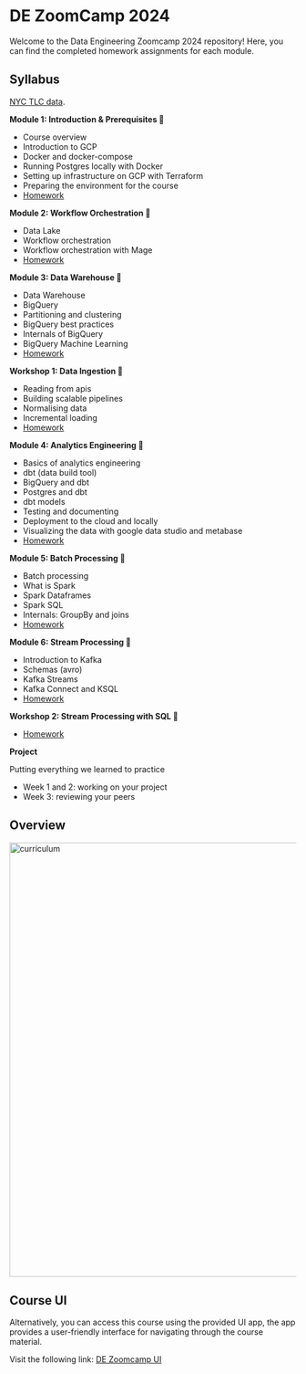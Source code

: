 # DE ZoomCamp 2024

Welcome to the Data Engineering Zoomcamp 2024 repository! Here, you can find the completed homework assignments for each module.

## Syllabus

[NYC TLC data](https://www.nyc.gov/site/tlc/about/tlc-trip-record-data.page).

**Module 1: Introduction & Prerequisites 🚀**

* Course overview
* Introduction to GCP
* Docker and docker-compose
* Running Postgres locally with Docker
* Setting up infrastructure on GCP with Terraform
* Preparing the environment for the course
* [Homework](week_1/homework.md)

**Module 2: Workflow Orchestration 🚀**

* Data Lake
* Workflow orchestration
* Workflow orchestration with Mage
* [Homework](week_2/homework.md)

**Module 3: Data Warehouse 🚀**

* Data Warehouse
* BigQuery
* Partitioning and clustering
* BigQuery best practices
* Internals of BigQuery
* BigQuery Machine Learning
* [Homework](week_3/homework.md)

**Workshop 1: Data Ingestion 🚀**

* Reading from apis
* Building scalable pipelines
* Normalising data
* Incremental loading
* [Homework](/workshops/dltHub/homework_dlt.md)

**Module 4: Analytics Engineering 🚀**

* Basics of analytics engineering
* dbt (data build tool)
* BigQuery and dbt
* Postgres and dbt
* dbt models
* Testing and documenting
* Deployment to the cloud and locally
* Visualizing the data with google data studio and metabase
* [Homework](week_4/homework.md)

**Module 5: Batch Processing 🚀**

* Batch processing
* What is Spark
* Spark Dataframes
* Spark SQL
* Internals: GroupBy and joins
* [Homework](week_5/homework.md)

**Module 6: Stream Processing 🚀**

* Introduction to Kafka
* Schemas (avro)
* Kafka Streams
* Kafka Connect and KSQL
* [Homework](week_6/homework.md)

**Workshop 2: Stream Processing with SQL 🚀**
* [Homework](/workshops/rising-wave/homework.md)


**Project**

Putting everything we learned to practice

* Week 1 and 2: working on your project
* Week 3: reviewing your peers



## Overview


<img width="761" alt="curriculum" src="https://github.com/nenalukic/de-zoom-camp/assets/83710854/49d81f96-b7f2-4c8b-b02d-19d182007b09">



## Course UI
Alternatively, you can access this course using the provided UI app, the app provides a user-friendly interface for navigating through the course material.

Visit the following link: [DE Zoomcamp UI](https://dezoomcamp.streamlit.app/)